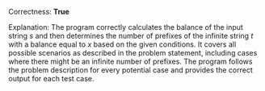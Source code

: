 Correctness: **True**

Explanation: The program correctly calculates the balance of the input string $s$ and then determines the number of prefixes of the infinite string $t$ with a balance equal to $x$ based on the given conditions. It covers all possible scenarios as described in the problem statement, including cases where there might be an infinite number of prefixes. The program follows the problem description for every potential case and provides the correct output for each test case.